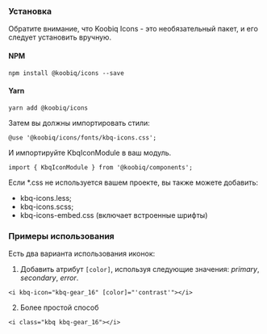 ### Установка

Обратите внимание, что Koobiq Icons - это необязательный пакет, и его следует установить вручную.

#### NPM

```
npm install @koobiq/icons --save
```

#### Yarn

```
yarn add @koobiq/icons
```

Затем вы должны импортировать стили:

```
@use '@koobiq/icons/fonts/kbq-icons.css';
```

И импортируйте KbqIconModule в ваш модуль.

```
import { KbqIconModule } from '@koobiq/components';
```

Если \*.css не используется вашем проекте, вы также можете добавить:

-   kbq-icons.less;
-   kbq-icons.scss;
-   kbq-icons-embed.css (включает встроенные шрифты)

### Примеры использования

Есть два варианта использования иконок:

1. Добавить атрибут `[color]`, используя следующие значения: _primary_, _secondary_, _error_.

```
<i kbq-icon="kbq-gear_16" [color]="'contrast'"></i>
```

2. Более простой способ

```
<i class="kbq kbq-gear_16"></i>
```
